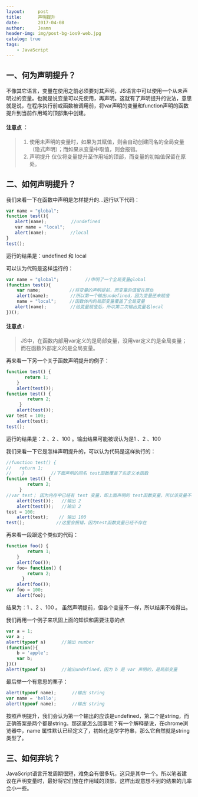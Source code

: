 ```yaml
---
layout:     post
title:      声明提升
date:       2017-04-08
author:     Jeamn
header-img: img/post-bg-ios9-web.jpg
catalog: true
tags:
    - JavaScript
---
```


## 一、何为声明提升？
不像其它语言，变量在使用之前必须要对其声明，JS语言中可以使用一个从未声明过的变量。也就是说变量可以先使用，再声明。这就有了声明提升的说法，意思就是说，在程序执行前或函数被调用前，将var声明的变量和function声明的函数 提升到当前作用域的顶部集中创建。


#### 注意点 ：

> 1. 使用未声明的变量时，如果为其赋值，则会自动创建同名的全局变量（隐式声明）；而如果从变量中取值，则会报错。
> 2. 声明提升 仅仅将变量提升至作用域的顶部，而变量的初始值保留在原处。 

<!-- more -->

## 二、如何声明提升？
我们来看一下在函数中声明是怎样提升的…运行以下代码：
   
```js
var name = "global";
function test(){
　　alert(name);　　      //undefined
　　var name = "local";
　　alert(name);         //local
}
test();
```
运行的结果是：undefined 和 local    

可以认为代码是这样运行的：

```js
var name = "global";          //申明了一个全局变量global
(function test(){
    var name;           //将变量的声明提前，而变量的值留在原处
    alert(name);　　     //所以第一个输出undefined，因为变量还未赋值
    name = "local";     //函数体内的局部变量覆盖了全局变量
　　alert(name);         //给变量赋值后，所以第二次输出变量名local
})();
```
#### 注意点 :

>JS中，在函数内部用var定义的是局部变量，没用var定义的是全局变量；而在函数外部定义的是全局变量。

再来看一下另一个关于函数声明提升的例子：

```js
function test() {
	   return 1;
    }
	alert(test());
function test() {
		return 2;
	 }
	alert(test());
var test = 100;
	alert(test);
test();
```

 运行的结果是：2 、2 、100 。输出结果可能被误认为是1 、2 、100     

我们来看一下它是怎样声明提升的，可以认为代码是这样执行的：

```js
//function test() {       
//   return 1;
//    }          //下面声明的同名 test函数覆盖了先定义本函数
function test() {
		return 2;
	 }              
//var test； 因为内存中已经有 test 变量，即上面声明的 test函数变量，所以该变量不再重新定义
	alert(test());   //输出 2 
	alert(test());   //输出 2
test = 100;        
	alert(test);    // 输出 100
test();            //这里会报错，因为test函数变量已经不存在
```

再来看一段跟这个类似的代码：

```js
function foo() {
        return 1;
    }
	alert(foo());
var foo= function() {
		return 2;
	  }
	alert(foo());	
var foo = 100;
	alert(foo);
```
结果为：1 、2 、100  。 虽然声明提前，但各个变量不一样，所以结果不难得出。

我们再用一个例子来巩固上面的知识和需要注意的点

```js
var a = 1;
var a ;
alert(typeof a)      //输出 number
(function(){
    b = 'apple';
    var b;
})()
alert(typeof b)      //输出undefined，因为 b 是 var 声明的，是局部变量
```

最后举一个有意思的栗子：

```js
alert(typeof name);      //输出 string
var name = 'hello';
alert(typeof name);      //输出 string
```
按照声明提升，我们会认为第一个输出的应该是undefined，第二个是string，而正确答案是两个都是string。那这是怎么回事呢？有一个解释是说，在chrome浏览器中，name 属性默认已经定义了，初始化是空字符串，那么它自然就是string类型了。


## 三、如何弃坑？
JavaScript语言开发周期很短，难免会有很多坑，这只是其中一个。所以笔者建议在声明变量时，最好将它们放在作用域的顶部，这样出现意想不到的结果的几率会小一些。










